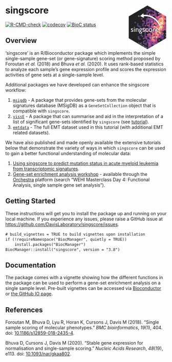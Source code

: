 
# singscore <img src="https://github.com/Bioconductor/BiocStickers/blob/master/singscore/singscore.png?raw=true" alt="logo" align="right" height="140" width="120"/>

[![R-CMD-check](https://github.com/DavisLaboratory/singscore/workflows/R-CMD-check-bioc/badge.svg)](https://github.com/DavisLaboratory/singscore/actions)
[![codecov](https://codecov.io/gh/DavisLaboratory/singscore/branch/master/graph/badge.svg?token=OWOL51QJD1)](https://codecov.io/gh/DavisLaboratory/singscore)
[![BioC status](https://bioconductor.org/shields/years-in-bioc/singscore.svg)](https://bioconductor.org/packages/singscore/)

## Overview

‘singscore’ is an R/Bioconductor package which implements the simple
single-sample gene-set (or gene-signature) scoring method proposed by
Foroutan *et al.* (2018) and Bhuva *et al.* (2020). It uses rank-based
statistics to analyze each sample’s gene expression profile and scores
the expression activities of gene sets at a single-sample level.

Additional packages we have developed can enhance the singscore
workflow:

1.  [`msigdb`](https://www.bioconductor.org/packages/release/data/experiment/html/msigdb.html) -
    A package that provides gene-sets from the molecular signatures
    database (MSigDB) as a `GeneSetCollection` object that is compatible
    with `singscore`.
2.  [`vissE`](https://www.bioconductor.org/packages/release/bioc/html/vissE.html) -
    A package that can summarise and aid in the interpretation of a list
    of significant gene-sets identified by `singscore` (see
    [tutorial](https://davislaboratory.github.io/GenesetAnalysisWorkflow/)).
3.  [`emtdata`](https://www.bioconductor.org/packages/release/data/experiment/html/emtdata.html) -
    The full EMT dataset used in this tutorial (with additional EMT
    related datasets).

We have also published and made openly available the extensive tutorials
below that demonstrate the variety of ways in which `singscore` can be
used to gain a better functional understanding of molecular data:

1.  [Using singscore to predict mutation status in acute myeloid
    leukemia from transcriptomic
    signatures](https://f1000research.com/articles/8-776).
2.  [Gene-set enrichment analysis
    workshop](https://davislaboratory.github.io/GenesetAnalysisWorkflow/) -
    available through the
    [Orchestra](http://app.orchestra.cancerdatasci.org/) platform
    (search “WEHI Masterclass Day 4: Functional Analysis, single sample
    gene set analysis”).

## Getting Started

These instructions will get you to install the package up and running on
your local machine. If you experience any issues, please raise a GitHub
issue at <https://github.com/DavisLaboratory/singscore/issues>.

    # build_vignettes = TRUE to build vignettes upon installation
    if (!requireNamespace("BiocManager", quietly = TRUE))
        install.packages("BiocManager")
    BiocManager::install("singscore", version = "3.8")

## Documentation

The package comes with a vignette showing how the different functions in
the package can be used to perform a gene-set enrichment analysis on a
single sample level. Pre-built vignettes can be accessed via
[Bioconductor](https://bioconductor.org/packages/release/bioc/vignettes/singscore/inst/doc/singscore.html)
or [the GitHub IO
page](https://davislaboratory.github.io/singscore/articles/singscore.html).

## References

Foroutan M, Bhuva D, Lyu R, Horan K, Cursons J, Davis M (2018). “Single
sample scoring of molecular phenotypes.” *BMC bioinformatics*, *19*(1),
404. doi:
[10.1186/s12859-018-2435-4](https://doi.org/10.1186/s12859-018-2435-4).

Bhuva D, Cursons J, Davis M (2020). “Stable gene expression for
normalisation and single-sample scoring.” *Nucleic Acids Research*,
*48*(19), e113. doi:
[10.1093/nar/gkaa802](https://doi.org/10.1093/nar/gkaa802).
